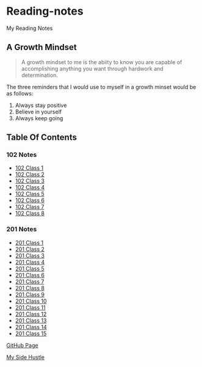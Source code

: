 # Reading-notes

My Reading Notes

## A Growth Mindset

> A growth mindset to me is the abiity to know you are capable of accomplishing anything you want through
> hardwork and determination.

The three reminders that I would use to myself in a growth minset would be as follows:

1. Always stay positive
2. Believe in yourself
3. Always keep going

## Table Of Contents

### 102 Notes

- [102 Class 1](102/class01.md)
- [102 Class 2](102/class02.md)
- [102 Class 3](102/class03.md)
- [102 Class 4](102/class04.md)
- [102 Class 5](102/class05.md)
- [102 Class 6](102/class06.md)
- [102 Class 7](102/class07.md)
- [102 Class 8](102/class08.md)

### 201 Notes

- [201 Class 1](201/class01.md)
- [201 Class 2](201/class02.md)
- [201 Class 3](201/class03.md)
- [201 Class 4](201/class04.md)
- [201 Class 5](201/class05.md)
- [201 Class 6](201/class06.md)
- [201 Class 7](201/class07.md)
- [201 Class 8](201/class08.md)
- [201 Class 9](201/class09.md)
- [201 Class 10](201/class10.md)
- [201 Class 11](201/class11.md)
- [201 Class 12](201/class12.md)
- [201 Class 13](201/class13.md)
- [201 Class 14](201/class14.md)
- [201 Class 15](201/class15.md)

[GitHub Page](https://github.com/Dbird54)

[My Side Hustle](hocktopus.jpg)

